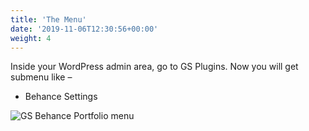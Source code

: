 ```yaml
---
title: 'The Menu'
date: '2019-11-06T12:30:56+00:00'
weight: 4
---
```


Inside your WordPress admin area, go to GS Plugins. Now you will get submenu like –

- Behance Settings

![GS Behance Portfolio menu](http://behance.gsplugins.com/wp-content/uploads/2015/11/GS_Behance_Portfolio_menu.png)